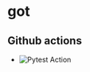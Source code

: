 # got

## Github actions
- ![Pytest Action](https://github.com/Python-Async-Challenge/got/workflows/pytest/badge.svg?branch=master)